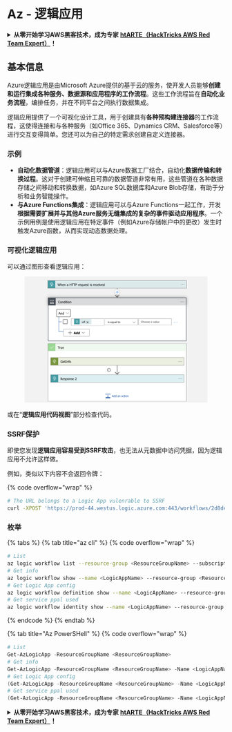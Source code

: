 # Az - 逻辑应用

<details>

<summary><strong>从零开始学习AWS黑客技术，成为专家</strong> <a href="https://training.hacktricks.xyz/courses/arte"><strong>htARTE（HackTricks AWS Red Team Expert）</strong></a><strong>！</strong></summary>

支持HackTricks的其他方式：

- 如果您想看到您的**公司在HackTricks中做广告**或**下载PDF格式的HackTricks**，请查看[**订阅计划**](https://github.com/sponsors/carlospolop)!
- 获取[**官方PEASS & HackTricks周边产品**](https://peass.creator-spring.com)
- 探索[**PEASS家族**](https://opensea.io/collection/the-peass-family)，我们的独家[NFTs收藏品](https://opensea.io/collection/the-peass-family)
- **加入** 💬 [**Discord群组**](https://discord.gg/hRep4RUj7f) 或 [**电报群组**](https://t.me/peass) 或在**Twitter**上关注我们 🐦 [**@hacktricks\_live**](https://twitter.com/hacktricks\_live)**。**
- 通过向[**HackTricks**](https://github.com/carlospolop/hacktricks)和[**HackTricks Cloud**](https://github.com/carlospolop/hacktricks-cloud) github仓库提交PR来分享您的黑客技巧。

</details>

## 基本信息

Azure逻辑应用是由Microsoft Azure提供的基于云的服务，使开发人员能够**创建和运行集成各种服务、数据源和应用程序的工作流程**。这些工作流程旨在**自动化业务流程**，编排任务，并在不同平台之间执行数据集成。

逻辑应用提供了一个可视化设计工具，用于创建具有**各种预构建连接器**的工作流程，这使得连接和与各种服务（如Office 365、Dynamics CRM、Salesforce等）进行交互变得简单。您还可以为自己的特定需求创建自定义连接器。

### 示例

- **自动化数据管道**：逻辑应用可以与Azure数据工厂结合，自动化**数据传输和转换过程**。这对于创建可伸缩且可靠的数据管道非常有用，这些管道在各种数据存储之间移动和转换数据，如Azure SQL数据库和Azure Blob存储，有助于分析和业务智能操作。
- **与Azure Functions集成**：逻辑应用可以与Azure Functions一起工作，开发**根据需要扩展并与其他Azure服务无缝集成的复杂的事件驱动应用程序**。一个示例用例是使用逻辑应用在特定事件（例如Azure存储帐户中的更改）发生时触发Azure函数，从而实现动态数据处理。

### 可视化逻辑应用

可以通过图形查看逻辑应用：

<figure><img src="../../../.gitbook/assets/image (197).png" alt=""><figcaption></figcaption></figure>

或在“**逻辑应用代码视图**”部分检查代码。

### SSRF保护

即使您发现**逻辑应用容易受到SSRF攻击**，也无法从元数据中访问凭据，因为逻辑应用不允许这样做。

例如，类似以下内容不会返回令牌：

{% code overflow="wrap" %}
```bash
# The URL belongs to a Logic App vulenrable to SSRF
curl -XPOST 'https://prod-44.westus.logic.azure.com:443/workflows/2d8de4be6e974123adf0b98159966644/triggers/manual/paths/invoke?api-version=2016-10-01&sp=%2Ftriggers%2Fmanual%2Frun&sv=1.0&sig=_8_oqqsCXc0u2c7hNjtSZmT0uM4Xi3hktw6Uze0O34s' -d '{"url": "http://169.254.169.254/metadata/identity/oauth2/token?api-version=2018-02-01&resource=https://management.azure.com/"}' -H "Content-type: application/json" -v
```
### 枚举

{% tabs %}
{% tab title="az cli" %}
{% code overflow="wrap" %}
```bash
# List
az logic workflow list --resource-group <ResourceGroupName> --subscription <SubscriptionID> --output table
# Get info
az logic workflow show --name <LogicAppName> --resource-group <ResourceGroupName> --subscription <SubscriptionID>
# Get Logic App config
az logic workflow definition show --name <LogicAppName> --resource-group <ResourceGroupName> --subscription <SubscriptionID>
# Get service ppal used
az logic workflow identity show --name <LogicAppName> --resource-group <ResourceGroupName> --subscription <SubscriptionID>
```
{% endcode %}
{% endtab %}

{% tab title="Az PowerSHell" %}
{% code overflow="wrap" %}
```powershell
# List
Get-AzLogicApp -ResourceGroupName <ResourceGroupName>
# Get info
Get-AzLogicApp -ResourceGroupName <ResourceGroupName> -Name <LogicAppName>
# Get Logic App config
(Get-AzLogicApp -ResourceGroupName <ResourceGroupName> -Name <LogicAppName>).Definition | ConvertTo-Json
# Get service ppal used
(Get-AzLogicApp -ResourceGroupName <ResourceGroupName> -Name <LogicAppName>).Identity
```
<details>

<summary><strong>从零开始学习AWS黑客技术，成为专家</strong> <a href="https://training.hacktricks.xyz/courses/arte"><strong>htARTE（HackTricks AWS Red Team Expert）</strong></a><strong>！</strong></summary>

支持HackTricks的其他方式：

* 如果您想看到您的**公司在HackTricks中做广告**或**下载PDF格式的HackTricks**，请查看[**订阅计划**](https://github.com/sponsors/carlospolop)!
* 获取[**官方PEASS & HackTricks周边产品**](https://peass.creator-spring.com)
* 探索[**PEASS家族**](https://opensea.io/collection/the-peass-family)，我们的独家[**NFTs**](https://opensea.io/collection/the-peass-family)
* **加入** 💬 [**Discord群组**](https://discord.gg/hRep4RUj7f) 或 [**电报群组**](https://t.me/peass) 或 **关注**我们的**Twitter** 🐦 [**@hacktricks\_live**](https://twitter.com/hacktricks\_live)**。**
* 通过向[**HackTricks**](https://github.com/carlospolop/hacktricks)和[**HackTricks Cloud**](https://github.com/carlospolop/hacktricks-cloud) github仓库提交PR来分享您的黑客技巧。

</details>
